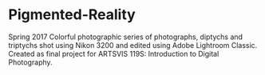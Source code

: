# Pigmented-Reality
Spring 2017
Colorful photographic series of photographs, diptychs and triptychs shot using Nikon 3200 and edited using Adobe Lightroom Classic. Created as final project for ARTSVIS 119S: Introduction to Digital Photography.
